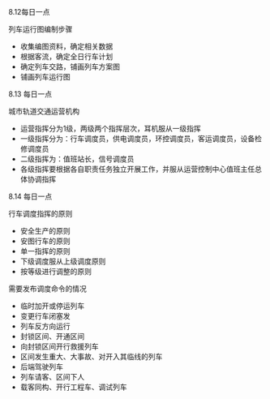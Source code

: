 8.12每日一点

列车运行图编制步骤

- 收集编图资料，确定相关数据
- 根据客流，确定全日行车计划
- 确定列车交路，铺画列车方案图
- 铺画列车运行图

8.13 每日一点

城市轨道交通运营机构

- 运营指挥分为1级，两级两个指挥层次，耳机服从一级指挥
- 一级指挥分为：行车调度员，供电调度员，环控调度员，客运调度员，设备检修调度员
- 二级指挥为：值班站长，信号调度员
- 各级指挥要根据各自职责任务独立开展工作，并服从运营控制中心值班主任总体协调指挥



8.14 每日一点

行车调度指挥的原则

- 安全生产的原则
- 安图行车的原则
- 单一指挥的原则
- 下级调度服从上级调度原则
- 按等级进行调整的原则

需要发布调度命令的情况

- 临时加开或停运列车
- 变更行车闭塞发
- 列车反方向运行
- 封锁区间、开通区间
- 向封锁区间开行救援列车
- 区间发生重大、大事故、对开入其临线的列车
- 后端驾驶列车
- 列车请客、区间下人
- 载客同构、开行工程车、调试列车

